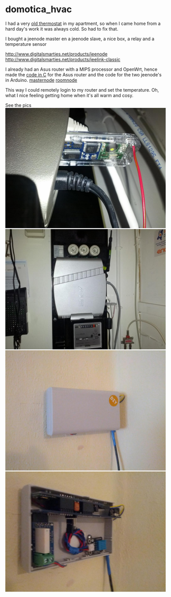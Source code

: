 # domotica_hvac

I had a very [old thermostat](https://github.com/simonbosman/domotica_hvac/blob/master/old_hvac.jpg)
in my apartment, so when I came home from a hard day's work it was always cold.
So had to fix that.

I bought a jeenode master en a jeenode slave, a nice box, a relay and a temperature sensor

http://www.digitalsmarties.net/products/jeenode
http://www.digitalsmarties.net/products/jeelink-classic

I already had an Asus router with a MIPS processor and OpenWrt, hence made the [code in C](https://github.com/simonbosman/domotica_hvac/blob/master/domo.c) for the Asus router and the code for the two jeenode's in Arduino.
[masternode](https://github.com/simonbosman/domotica_hvac/blob/master/JeeMasterNode.ino)
[roomnode](https://github.com/simonbosman/domotica_hvac/blob/master/JeeRoomNode.ino)

This way I could remotely login to my router and set the temperature.
Oh, what I nice feeling getting home when it's all warm and cosy.

See the pics
![Jeenode usbstick plugged in the Asus router](https://github.com/simonbosman/domotica_hvac/blob/master/jeenode.jpg) 
![router](https://github.com/simonbosman/domotica_hvac/blob/master/mips_openwrt.jpg)
![new hvac](https://github.com/simonbosman/domotica_hvac/blob/master/new_hvac.jpg)
![new hvac closeup](https://github.com/simonbosman/domotica_hvac/blob/master/new_hvac2.jpg)

